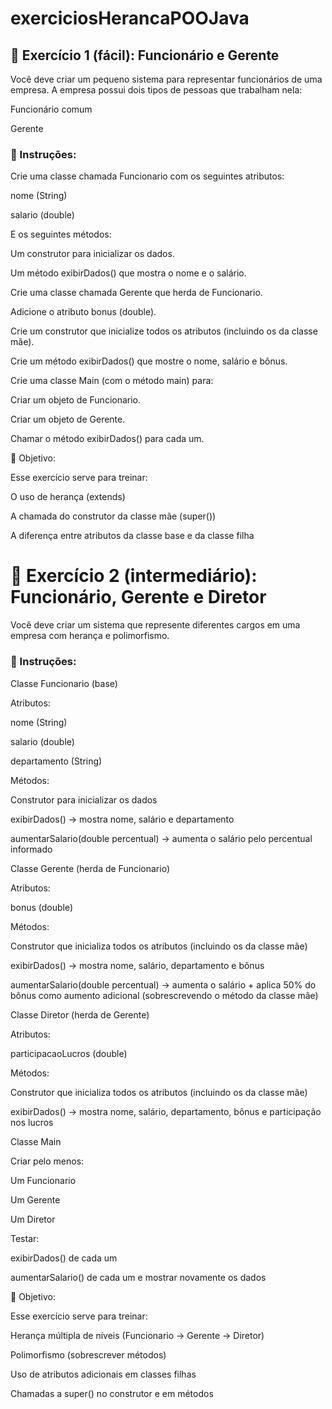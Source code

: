 # exerciciosHerancaPOOJava

## 🧩 Exercício 1 (fácil): Funcionário e Gerente

Você deve criar um pequeno sistema para representar funcionários de uma empresa.
A empresa possui dois tipos de pessoas que trabalham nela:

Funcionário comum

Gerente

### 🔹 Instruções:

Crie uma classe chamada Funcionario com os seguintes atributos:

nome (String)

salario (double)

E os seguintes métodos:

Um construtor para inicializar os dados.

Um método exibirDados() que mostra o nome e o salário.

Crie uma classe chamada Gerente que herda de Funcionario.

Adicione o atributo bonus (double).

Crie um construtor que inicialize todos os atributos (incluindo os da classe mãe).

Crie um método exibirDados() que mostre o nome, salário e bônus.

Crie uma classe Main (com o método main) para:

Criar um objeto de Funcionario.

Criar um objeto de Gerente.

Chamar o método exibirDados() para cada um.

🧠 Objetivo:

Esse exercício serve para treinar:

O uso de herança (extends)

A chamada do construtor da classe mãe (super())

A diferença entre atributos da classe base e da classe filha



# 🧩 Exercício 2 (intermediário): Funcionário, Gerente e Diretor

Você deve criar um sistema que represente diferentes cargos em uma empresa com herança e polimorfismo.

### 🔹 Instruções:

Classe Funcionario (base)

Atributos:

nome (String)

salario (double)

departamento (String)

Métodos:

Construtor para inicializar os dados

exibirDados() → mostra nome, salário e departamento

aumentarSalario(double percentual) → aumenta o salário pelo percentual informado

Classe Gerente (herda de Funcionario)

Atributos:

bonus (double)

Métodos:

Construtor que inicializa todos os atributos (incluindo os da classe mãe)

exibirDados() → mostra nome, salário, departamento e bônus

aumentarSalario(double percentual) → aumenta o salário + aplica 50% do bônus como aumento adicional (sobrescrevendo o método da classe mãe)

Classe Diretor (herda de Gerente)

Atributos:

participacaoLucros (double)

Métodos:

Construtor que inicializa todos os atributos (incluindo os da classe mãe)

exibirDados() → mostra nome, salário, departamento, bônus e participação nos lucros

Classe Main

Criar pelo menos:

Um Funcionario

Um Gerente

Um Diretor

Testar:

exibirDados() de cada um

aumentarSalario() de cada um e mostrar novamente os dados

🧠 Objetivo:

Esse exercício serve para treinar:

Herança múltipla de níveis (Funcionario → Gerente → Diretor)

Polimorfismo (sobrescrever métodos)

Uso de atributos adicionais em classes filhas

Chamadas a super() no construtor e em métodos
